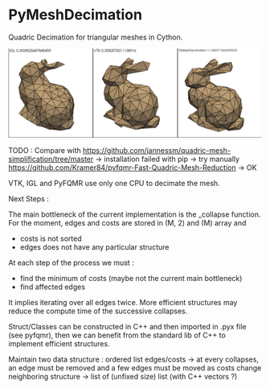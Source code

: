 # PyMeshDecimation

Quadric Decimation for triangular meshes in Cython.

![alt text](pmd_comparison.png)

TODO :
Compare with 
https://github.com/jannessm/quadric-mesh-simplification/tree/master -> installation failed with pip -> try manually
https://github.com/Kramer84/pyfqmr-Fast-Quadric-Mesh-Reduction -> OK

VTK, IGL and PyFQMR use only one CPU to decimate the mesh.

Next Steps :

The main bottleneck of the current implementation is the _collapse function. For the moment, edges and costs are stored in (M, 2) and
(M) array and
- costs is not sorted
- edges does not have any particular structure

At each step of the process we must :
- find the minimum of costs (maybe not the current main bottleneck)
- find affected edges

It implies iterating over all edges twice. More efficient structures may reduce the compute time of the successive collapses.

Struct/Classes can be constructed in C++ and then imported in .pyx file (see pyfqmr), then we can benefit from the standard lib
of C++ to implement efficient structures.

Maintain two data structure :
ordered list edges/costs -> at every collapses, an edge must be removed and a few edges must be moved as costs change
neighboring structure -> list of (unfixed size) list (with C++ vectors ?)
